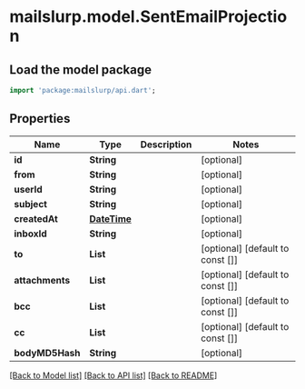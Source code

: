 # mailslurp.model.SentEmailProjection

## Load the model package
```dart
import 'package:mailslurp/api.dart';
```

## Properties
Name | Type | Description | Notes
------------ | ------------- | ------------- | -------------
**id** | **String** |  | [optional] 
**from** | **String** |  | [optional] 
**userId** | **String** |  | [optional] 
**subject** | **String** |  | [optional] 
**createdAt** | [**DateTime**](DateTime) |  | [optional] 
**inboxId** | **String** |  | [optional] 
**to** | **List<String>** |  | [optional] [default to const []]
**attachments** | **List<String>** |  | [optional] [default to const []]
**bcc** | **List<String>** |  | [optional] [default to const []]
**cc** | **List<String>** |  | [optional] [default to const []]
**bodyMD5Hash** | **String** |  | [optional] 

[[Back to Model list]](../README#documentation-for-models) [[Back to API list]](../README#documentation-for-api-endpoints) [[Back to README]](../README)


